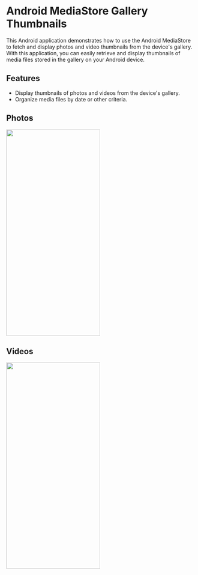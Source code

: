 # Android MediaStore Gallery Thumbnails

This Android application demonstrates how to use the Android MediaStore to fetch and display photos and video thumbnails from the device's gallery. With this application, you can easily retrieve and display thumbnails of media files stored in the gallery on your Android device.

## Features

- Display thumbnails of photos and videos from the device's gallery.
- Organize media files by date or other criteria.

## Photos 
<img src="![2](https://github.com/YoussefMaged766/movie/assets/67120393/82ee8152-4e6a-4ca4-bbc7-2315a308ecaa)" width="250" height ="550"/>

## Videos 
<img src="![Uploading Screenshot_2023-09-17-22-45-25-77_1a289a9b713e69d271bb37010b9d75ff.jpg" width="250" height ="550"/>

